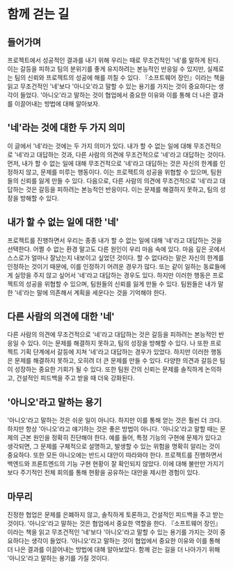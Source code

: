 # 함께 걷는 길

## 들어가며

프로젝트에서 성공적인 결과를 내기 위해 우리는 때로 무조건적인 '네'를 말하게 된다. 이는 갈등을 피하고 팀의 분위기를 좋게 유지하려는 본능적인 반응일 수 있지만, 실제로는 팀의 신뢰와 프로젝트의 성공에 해를 끼칠 수 있다. 『소프트웨어 장인』이라는 책을 읽고 무조건적인 '네'보다 '아니오'라고 말할 수 있는 용기를 가지는 것이 중요하다는 생각이 들었다. '아니오'라고 말하는 것이 협업에서 중요한 이유와 이를 통해 더 나은 결과를 이끌어내는 방법에 대해 알아보자.

## '네'라는 것에 대한 두 가지 의미

이 글에서 '네'라는 것에는 두 가지 의미가 있다. 내가 할 수 없는 일에 대해 무조건적으로 '네'라고 대답하는 것과, 다른 사람의 의견에 무조건적으로 '네'라고 대답하는 것이다. 먼저, 내가 할 수 없는 일에 대해 무조건적으로 '네'라고 대답하는 것은 자신의 한계를 인정하지 않고, 문제를 미루는 행동이다. 이는 프로젝트의 성공을 위협할 수 있으며, 팀원들의 신뢰를 잃게 만들 수 있다. 다음으로, 다른 사람의 의견에 무조건적으로 '네'라고 대답하는 것은 갈등을 피하려는 본능적인 반응이다. 이는 문제를 해결하지 못하고, 팀의 성장을 방해할 수 있다.

## 내가 할 수 없는 일에 대한 '네'

프로젝트를 진행하면서 우리는 종종 내가 할 수 없는 일에 대해 '네'라고 대답하는 것을 선택한다. 어쩔 수 없는 환경 말고도 다른 원인이 우리 마음 속에 있다. 마음 깊은 곳에서 스스로가 얼마나 잘났는지 내보이고 싶었던 것이다. 할 수 없다라는 말은 자신의 한계를 인정하는 것이기 때문에, 이를 인정하기 어려운 경우가 많다. 또는 같이 일하는 동료들에게 실망을 주지 않고 싶어서 '네'라고 대답하는 경우도 있다. 하지만 이러한 행동은 프로젝트의 성공을 위협할 수 있으며, 팀원들의 신뢰를 잃게 만들 수 있다. 팀원들은 내가 말한 '네'라는 말에 의존해서 계획을 세운다는 것을 기억해야 한다.

## 다른 사람의 의견에 대한 '네'

다른 사람의 의견에 무조건적으로 '네'라고 대답하는 것은 갈등을 피하려는 본능적인 반응일 수 있다. 이는 문제를 해결하지 못하고, 팀의 성장을 방해할 수 있다. 나 또한 프로젝트 기획 단계에서 갈등에 지쳐 '네'라고 대답하는 경우가 있었다. 하지만 이러한 행동은 문제를 해결하지 못하고, 오히려 더 큰 문제를 만들 수 있다. 다양한 의견과 갈등은 팀이 성장하는 중요한 기회가 될 수 있다. 또한 팀원 간의 신뢰는 문제를 솔직하게 논의하고, 건설적인 피드백을 주고 받을 때 더욱 강화된다.

## '아니오'라고 말하는 용기

'아니오'라고 말하는 것은 쉬운 일이 아니다. 하지만 이를 통해 얻는 것은 훨씬 더 크다. 하지만 항상 '아니오'라고 얘기하는 것은 좋은 방법이 아니다.
'아니오'라고 말할 때는 문제의 근본 원인을 정확히 진단해야 한다. 예를 들어, 특정 기능의 구현에 문제가 있다고 생각되면, 그 문제를 구체적으로 설명하고, 발생할 수 있는 위험을 명확히 알리는 것이 중요하다. 또한 모든 아니오에는 반드시 대안이 따라와야 한다. 프로젝트를 진행하면서 백엔드와 프론트엔드의 기능 구현 현황이 잘 확인되지 않았다. 이에 대해 불만만 가지기 보다 주기적인 전체 회의를 통해 현황을 공유하는 대안을 제시한 경험이 있다.

## 마무리

진정한 협업은 문제를 은폐하지 않고, 솔직하게 토론하고, 건설적인 피드백을 주고 받는 것이다. '아니오'라고 말하는 것은 협업에서 중요한 역할을 한다. 『소프트웨어 장인』이라는 책을 읽고 무조건적인 '네'보다 '아니오'라고 말할 수 있는 용기를 가지는 것이 중요하다는 생각이 들었다. '아니오'라고 말하는 것이 협업에서 중요한 이유와 이를 통해 더 나은 결과를 이끌어내는 방법에 대해 알아보았다. 함께 걷는 길을 더 나아가기 위해 '아니오'라고 말하는 용기를 가질 것이다.
